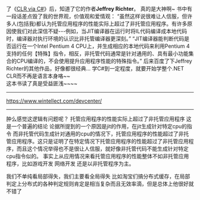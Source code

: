 



了《[CLR via C#](https://bbs.csdn.net/topics/390362532)》后，知道了它的作者**Jeffrey Richter**。
真的是大神啊~
书中有一段话差点毁了我的世界观，价值观和爱情观：
“虽然这样说很难让人信服，但许多人(包括我)都认为托管应用程序的性能实际上超过了非托管应用程序。有许多原因使我们对此深信不疑---例如，当JIT编译器在运行时将IL代码编译成本地代码时，编译器对执行环境的认识比非托管编译器更深刻。”
“JIT编译器能判断代码是否运行在一个Intel Pentium 4 CPU上，并生成相应的本地代码来利用Pentium 4支持的任何【特殊】指令，相反，非托管代码通常是针对通用的、具有最小功能集合的CPU编译的，不会使用提升应用程序性能的特殊指令。”
后来百度了下Jeffrey Richter的其他作品，好像都很经典... 学C#到一定程度，就要开始学整个.NET CLR而不再是语言本身咯~~  
这本书读了真是受益匪浅~~~~

---

https://www.wintellect.com/devcenter/



---





肿么感觉这逻辑有问题呢？
托管应用程序的性能实际上超过了非托管应用程序 这是一个普遍的结论
论据所提到的一个原因是jit的作用，在jit生成针对特定cpu的指令 而非托管代码生成针对通用的cpu的情况下，托管应用程序的性能超过了非托管应用程序。这只是证明了在特定情况下托管应用程序的性能超过了非托管应用程序，而且这个情况举得也不是很让人信服，就好像非托管代码不能生成针对特定cpu指令似的。
事实上从应用情况来看托管应用程序的性能整体不如非托管应用程序，比如游戏开发 网络开发 还是以非托管程序为主。





我们不单纯看局部得失，我们主要看全局得失
比如淘宝们搞分布式缓存，在局部判定上分布式的各种判定规则肯定是相当复杂而且无效率滴，但是总体上他很好就不错了